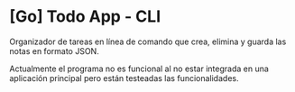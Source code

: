 # [Go] Todo App - CLI

Organizador de tareas en línea de comando que crea, elimina y guarda las notas en formato JSON.

Actualmente el programa no es funcional al no estar integrada en una aplicación principal pero están testeadas las funcionalidades.


